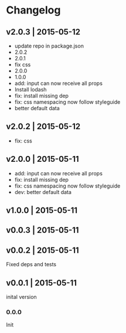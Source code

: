 # Changelog

## v2.0.3 | 2015-05-12
* update repo in package.json
* 2.0.2
* 2.0.1
* fix css
* 2.0.0
* 1.0.0
* add: input can now receive all props
* Install lodash
* fix: install missing dep
* fix: css namespacing now follow styleguide
* better default data

## v2.0.2 | 2015-05-12
* fix: css

## v2.0.0 | 2015-05-11
* add: input can now receive all props
* fix: install missing dep
* fix: css namespacing now follow styleguide
* dev: better default data

## v1.0.0 | 2015-05-11

## v0.0.3 | 2015-05-11

## v0.0.2 | 2015-05-11
Fixed deps and tests

## v0.0.1 | 2015-05-11
inital version

### 0.0.0
Init







